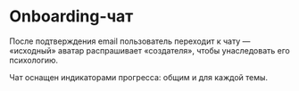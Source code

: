 # Onboarding-чат

После подтверждения email пользователь переходит к чату — «исходный» аватар распрашивает «создателя», чтобы унаследовать его психологию.

Чат оснащен индикаторами прогресса: общим и для каждой темы.
